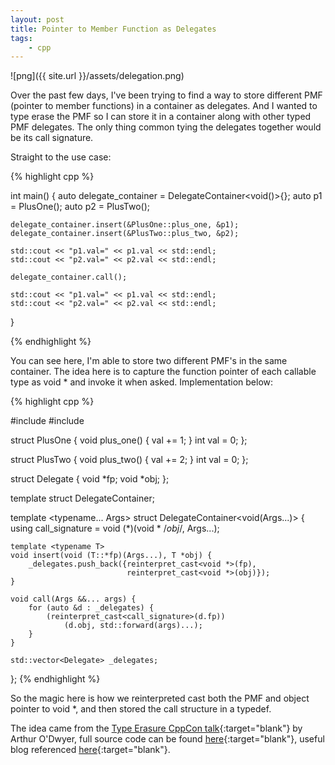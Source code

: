 ```yaml
---
layout: post
title: Pointer to Member Function as Delegates
tags:
    - cpp
---
```


![png]({{ site.url }}/assets/delegation.png)

Over the past few days, I've been trying to find a way to store different PMF (pointer to member functions) in a container as delegates. And I wanted to type erase the PMF so I can store it in a container along with other typed PMF delegates. The only thing common tying the delegates together would be its call signature.

<!--more-->

Straight to the use case:

{% highlight cpp %}

int main() {
    auto delegate_container = DelegateContainer<void()>{};
    auto p1 = PlusOne();
    auto p2 = PlusTwo();

    delegate_container.insert(&PlusOne::plus_one, &p1);
    delegate_container.insert(&PlusTwo::plus_two, &p2);

    std::cout << "p1.val=" << p1.val << std::endl;
    std::cout << "p2.val=" << p2.val << std::endl;

    delegate_container.call();

    std::cout << "p1.val=" << p1.val << std::endl;
    std::cout << "p2.val=" << p2.val << std::endl;
}

{% endhighlight %}

You can see here, I'm able to store two different PMF's in the same container. The idea here is to capture the function pointer of each callable type as void * and invoke it when asked. Implementation below:

{% highlight cpp %}

#include <iostream>
#include <vector>

struct PlusOne {
    void plus_one() { val += 1; }
    int val = 0;
};

struct PlusTwo {
    void plus_two() { val += 2; }
    int val = 0;
};

struct Delegate {
    void *fp;
    void *obj;
};

template <typename CallSignature>
struct DelegateContainer;

template <typename... Args>
struct DelegateContainer<void(Args...)> {
    using call_signature = void (*)(void * /*obj*/, Args...);

    template <typename T>
    void insert(void (T::*fp)(Args...), T *obj) {
        _delegates.push_back({reinterpret_cast<void *>(fp),
                              reinterpret_cast<void *>(obj)});
    }

    void call(Args &&... args) {
        for (auto &d : _delegates) {
            (reinterpret_cast<call_signature>(d.fp))
                (d.obj, std::forward(args)...);
        }
    }

    std::vector<Delegate> _delegates;
};
{% endhighlight %}

So the magic here is how we reinterpreted cast both the PMF and object pointer to void *, and then stored the call structure in a typedef.

The idea came from the [Type Erasure CppCon talk](https://www.youtube.com/watch?v=tbUCHifyT24){:target="blank"} by Arthur O'Dwyer, full source code can be found [here](https://github.com/Estinox/coding-practices/blob/master/random_code/pmf_delegates.cpp){:target="blank"}, useful blog referenced [here](https://www.codeproject.com/Articles/1170503/The-Impossibly-Fast-Cplusplus-Delegates-Fixed?fid=1917788&df=90&mpp=25&sort=Position&spc=Relaxed&select=5700741&prof=True&view=Normal&fr=1#xx0xx){:target="blank"}.

